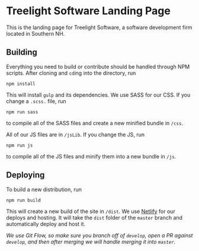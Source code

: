 # Treelight Software Landing Page

This is the landing page for Treelight Software, a software development firm located in Southern NH.

## Building

Everything you need to build or contribute should be handled through NPM scripts. After cloning and `cd`ing into the directory, run

`npm install`

This will install `gulp` and its dependencies. We use SASS for our CSS. If you change a `.scss.` file, run

`npm run sass`

to compile all of the SASS files and create a new minified bundle in `/css`.

All of our JS files are in `/jsLib`. If you change the JS, run

`npm run js`

to compile all of the JS files and minify them into a new bundle in `/js`.

## Deploying

To build a new distribution, run

`npm run build`

This will create a new build of the site in `/dist`. We use [Netlify](https://www.netlify.com/) for our deploys and hosting. It will take the `dist` folder of the `master` branch and automatically deploy and host it.

*We use Git Flow, so make sure you branch off of `develop`, open a PR against `develop`, and then after merging we will handle merging it into `master`.*
